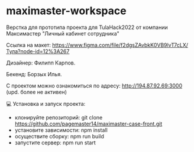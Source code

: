# maximaster-workspace 
Верстка для прототипа проекта для TulaHack2022 от компании Максимастер "Личный кабинет сотрудника"

Ссылка на макет:
https://www.figma.com/file/f2dgsZAvbkK0VB9lvT7cLX/Тула?node-id=12%3A267

Дизайнер: Филипп Карпов.

Бекенд: Борзых Илья.

С проектом можно ознакомиться по адресу: http://194.87.92.69:3000 (upd. более не активен)

💻 Установка и запуск проекта:

- клонируйте репозиторий: git clone https://github.com/pagemaster14/maximaster-case-front.git
- установите зависимости: npm install
- осуществите сборку: npm run build
- запустите сервер: npm run start
